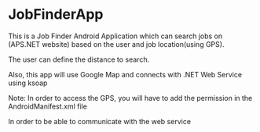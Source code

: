 JobFinderApp
============

This is a Job Finder Android Application which can search jobs on (APS.NET website) based on the user and job location(using GPS).

The user can define the distance to search.

Also, this app will use Google Map and connects with .NET Web Service using ksoap 


Note: 
In order to access the GPS, you will have to add the permission in the AndroidManifest.xml file
<uses-permission android:name="android.permission.ACCESS_FINE_LOCATION"/>

In order to be able to communicate with the web service
<uses-permission android:name="android.permission.INTERNET" />

